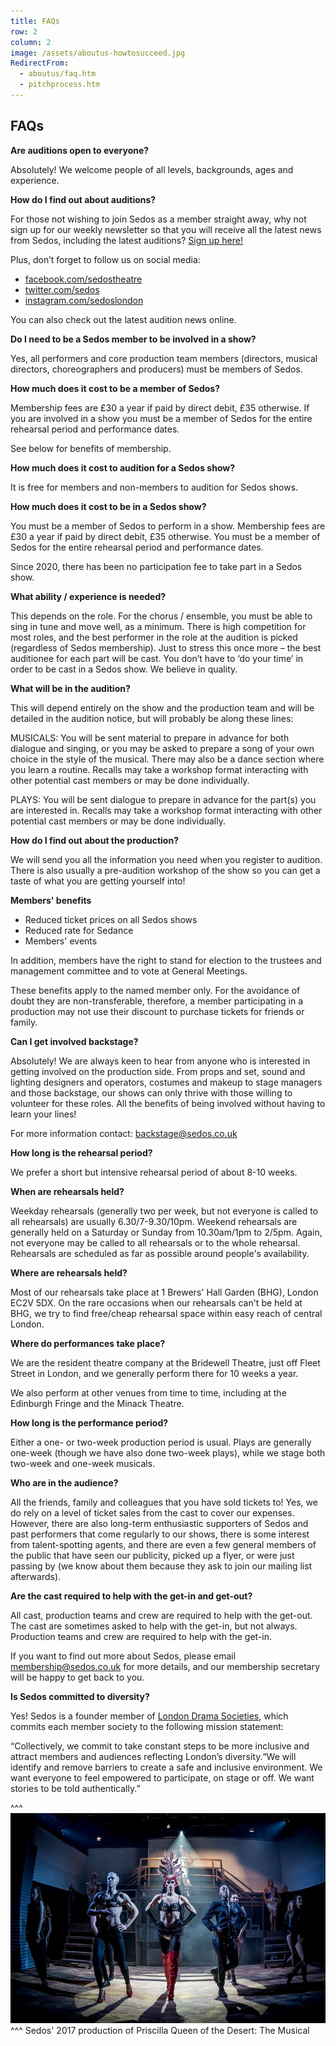 ```yaml
---
title: FAQs
row: 2
column: 2
image: /assets/aboutus-howtosucceed.jpg
RedirectFrom:
  - aboutus/faq.htm
  - pitchprocess.htm
---
```

## FAQs

**Are auditions open to everyone?**

Absolutely! We welcome people of all levels, backgrounds, ages and experience.

**How do I find out about auditions?**

For those not wishing to join Sedos as a member straight away, why not sign up for our weekly newsletter so that you will receive all the latest news from Sedos, including the latest auditions? [Sign up here!](https://mailchi.mp/sedos.co.uk/newsletter-sign-up)

Plus, don’t forget to follow us on social media:

* [facebook.com/sedostheatre](https://www.facebook.com/sedostheatre/)
* [twitter.com/sedos](https://twitter.com/sedos)
* [instagram.com/sedoslondon](https://www.instagram.com/sedoslondon/)

You can also check out the latest audition news online.

**Do I need to be a Sedos member to be involved in a show?**

Yes, all performers and core production team members (directors, musical directors, choreographers and producers) must be members of Sedos.

**How much does it cost to be a member of Sedos?**

Membership fees are £30 a year if paid by direct debit, £35 otherwise. If you are involved in a show you must be a member of Sedos for the entire rehearsal period and performance dates.

See below for benefits of membership.

**How much does it cost to audition for a Sedos show?**

It is free for members and non-members to audition for Sedos shows.

**How much does it cost to be in a Sedos show?**

You must be a member of Sedos to perform in a show. Membership fees are £30 a year if paid by direct debit, £35 otherwise. You must be a member of Sedos for the entire rehearsal period and performance dates.

Since 2020, there has been no participation fee to take part in a Sedos show. 

**What ability / experience is needed?**

This depends on the role. For the chorus / ensemble, you must be able to sing in tune and move well, as a minimum. There is high competition for most roles, and the best performer in the role at the audition is picked (regardless of Sedos membership). Just to stress this once more – the best auditionee for each part will be cast. You don’t have to ‘do your time’ in order to be cast in a Sedos show. We believe in quality.

**What will be in the audition?**

This will depend entirely on the show and the production team and will be detailed in the audition notice, but will probably be along these lines:

MUSICALS: You will be sent material to prepare in advance for both dialogue and singing, or you may be asked to prepare a song of your own choice in the style of the musical. There may also be a dance section where you learn a routine. Recalls may take a workshop format interacting with other potential cast members or may be done individually.

PLAYS: You will be sent dialogue to prepare in advance for the part(s) you are interested in. Recalls may take a workshop format interacting with other potential cast members or may be done individually.

**How do I find out about the production?**

We will send you all the information you need when you register to audition. There is also usually a pre-audition workshop of the show so you can get a taste of what you are getting yourself into!

**Members' benefits**

* Reduced ticket prices on all Sedos shows
* Reduced rate for Sedance
* Members' events

In addition, members have the right to stand for election to the trustees and management committee and to vote at General Meetings.

These benefits apply to the named member only. For the avoidance of doubt they are non-transferable, therefore, a member participating in a production may not use their discount to purchase tickets for friends or family.

**Can I get involved backstage?**

Absolutely! We are always keen to hear from anyone who is interested in getting involved on the production side. From props and set, sound and lighting designers and operators, costumes and makeup to stage managers and those backstage, our shows can only thrive with those willing to volunteer for these roles. All the benefits of being involved without having to learn your lines! 

For more information contact: backstage@sedos.co.uk

**How long is the rehearsal period?**

We prefer a short but intensive rehearsal period of about 8-10 weeks.

**When are rehearsals held?**

Weekday rehearsals (generally two per week, but not everyone is called to all rehearsals) are usually 6.30/7-9.30/10pm. Weekend rehearsals are generally held on a Saturday or Sunday from 10.30am/1pm to 2/5pm. Again, not everyone may be called to all rehearsals or to the whole rehearsal. Rehearsals are scheduled as far as possible around people's availability.

**Where are rehearsals held?**

Most of our rehearsals take place at 1 Brewers' Hall Garden (BHG), London EC2V 5DX. On the rare occasions when our rehearsals can't be held at BHG, we try to find free/cheap rehearsal space within easy reach of central London.

**Where do performances take place?**

We are the resident theatre company at the Bridewell Theatre, just off Fleet Street in London, and we generally perform there for 10 weeks a year.

We also perform at other venues from time to time, including at the Edinburgh Fringe and the Minack Theatre. 

**How long is the performance period?**

Either a one- or two-week production period is usual. Plays are generally one-week (though we have also done two-week plays), while we stage both two-week and one-week musicals.

**Who are in the audience?**

All the friends, family and colleagues that you have sold tickets to! Yes, we do rely on a level of ticket sales from the cast to cover our expenses. However, there are also long-term enthusiastic supporters of Sedos and past performers that come regularly to our shows, there is some interest from talent-spotting agents, and there are even a few general members of the public that have seen our publicity, picked up a flyer, or were just passing by (we know about them because they ask to join our mailing list afterwards).

**Are the cast required to help with the get-in and get-out?**

All cast, production teams and crew are required to help with the get-out. The cast are sometimes asked to help with the get-in, but not always. Production teams and crew are required to help with the get-in. 

If you want to find out more about Sedos, please email membership@sedos.co.uk for more details, and our membership secretary will be happy to get back to you.

**Is Sedos committed to diversity?**

Yes! Sedos is a founder member of [London Drama Societies](https://www.londondramasocieties.co.uk), which commits each member society to the following mission statement:

“Collectively, we commit to take constant steps to be more inclusive and attract members and audiences reflecting London’s diversity.“We will identify and remove barriers to create a safe and inclusive environment. We want everyone to feel empowered to participate, on stage or off. We want stories to be told authentically.”

^^^ ![](/assets/39596528731_3d13b47b95_c.jpg)
^^^ Sedos' 2017 production of Priscilla Queen of the Desert: The Musical